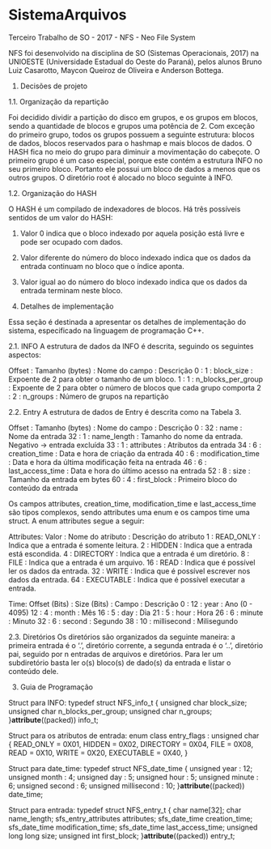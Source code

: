 # SistemaArquivos
Terceiro Trabalho de SO - 2017 - NFS - Neo File System

NFS foi desenvolvido na disciplina de SO (Sistemas Operacionais, 2017) na UNIOESTE (Universidade Estadual do Oeste do Paraná), pelos alunos Bruno Luiz Casarotto, Maycon Queiroz de Oliveira e Anderson Bottega.

1. Decisões de projeto

1.1. Organização da repartição

Foi decidido dividir a partição do disco em grupos, e os grupos em blocos, sendo a quantidade de blocos e grupos uma potência de 2.
Com exceção do primeiro grupo, todos os grupos possuem a seguinte estrutura: blocos de dados, blocos reservados para o hashmap e mais blocos de dados. O HASH fica no meio do grupo para diminuir a movimentação do cabeçote.
O primeiro grupo é um caso especial, porque este contém a estrutura INFO no seu primeiro bloco. Portanto ele possui um bloco de dados a menos que os outros grupos.
O diretório root é alocado no bloco seguinte à INFO.

1.2. Organização do HASH

O HASH é um compilado de indexadores de blocos. Há três possíveis sentidos de um valor do HASH:

1. Valor 0 indica que o bloco indexado por aquela posição está livre e pode ser ocupado com dados.

2. Valor diferente do número do bloco indexado indica que os dados da entrada continuam no bloco que o índice aponta.

3. Valor igual ao do número do bloco indexado indica que os dados da entrada terminam neste bloco.

2. Detalhes de implementação

Essa seção é destinada a apresentar os detalhes de implementação do sistema, especificado na linguagem de programação C++.

2.1. INFO
	A estrutura de dados da INFO é descrita, seguindo os seguintes aspectos:

Offset : Tamanho (bytes) : Nome do campo : Descrição
0 : 1 : block_size : Expoente de 2 para obter o tamanho de um bloco.
1 : 1 : n_blocks_per_group : Expoente de 2 para obter o número de blocos que cada grupo comporta
2 : 2 : n_groups : Número de grupos na repartição

2.2. Entry
A estrutura de dados de Entry é descrita como na Tabela 3.

Offset : Tamanho (bytes) : Nome do campo : Descrição
0 : 32 : name : Nome da entrada
32 : 1 : name_length : Tamanho do nome da entrada. Negativo → entrada excluída
33 : 1 : attributes : Atributos da entrada
34 : 6 : creation_time : Data e hora de criação da entrada
40 : 6 : modification_time : Data e hora da última modificação feita na entrada
46 : 6 : last_access_time : Data e hora do último acesso na entrada
52 : 8 : size : Tamanho da entrada em bytes
60 : 4 : first_block : Primeiro bloco do conteúdo da entrada

Os campos attributes, creation_time, modification_time e last_access_time são tipos complexos, sendo attributes uma enum e os campos time uma struct. A enum attributes segue a seguir:

Attributes:
Valor : Nome do atributo : Descrição do atributo
1 : READ_ONLY : Indica que a entrada é somente leitura.
2 : HIDDEN : Indica que a entrada está escondida.
4 : DIRECTORY : Indica que a entrada é um diretório.
8 : FILE : Indica que a entrada é um arquivo.
16 : READ : Indica que é possível ler os dados da entrada.
32 : WRITE : Indica que é possível escrever nos dados da entrada.
64 : EXECUTABLE : Indica que é possível executar a entrada.

Time:
Offset (Bits) : Size (Bits) : Campo : Descrição
0 : 12 : year : Ano (0 - 4095)
12 : 4 : month : Mês
16 : 5 : day : Dia
21 : 5 : hour : Hora
26 : 6 : minute : Minuto
32 : 6 : second : Segundo
38 : 10 : millisecond : Milisegundo

2.3. Diretórios
Os diretórios são organizados da seguinte maneira: a primeira entrada é o ‘.’, diretório corrente, a segunda entrada é o ‘..’, diretório pai, seguido por n entradas de arquivos e diretórios.
Para ler um subdiretório basta ler o(s) bloco(s) de dado(s) da entrada e listar o conteúdo dele.

3. Guia de Programação

Struct para INFO:
typedef struct NFS_info_t
{
  unsigned char block_size;
  unsigned char n_blocks_per_group;
  unsigned char n_groups;
}__attribute__((packed)) info_t;

Struct para os atributos de entrada:
enum class entry_flags : unsigned char
{
  READ_ONLY = 0X01,
  HIDDEN = 0X02,
  DIRECTORY = 0X04,
  FILE = 0X08,
  READ = 0X10,
  WRITE = 0X20,
  EXECUTABLE = 0X40,
}

Struct para date_time:
typedef struct NFS_date_time
{
  unsigned year : 12;
  unsigned month : 4;
  unsigned day : 5;
  unsigned hour : 5;
  unsigned minute : 6;
  unsigned second : 6;
  unsigned millisecond : 10;
}__attribute__((packed)) date_time;

Struct para entrada:
typedef struct NFS_entry_t
{
  char name[32];
  char name_length;
  sfs_entry_attributes attributes;
  sfs_date_time creation_time;
  sfs_date_time modification_time;
  sfs_date_time last_access_time;
  unsigned long long size;
  unsigned int first_block;
}__attribute__((packed)) entry_t;
